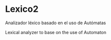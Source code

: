 # Lexico2

Analizador léxico basado en el uso de Autómatas

Lexical analyzer to base on the use of Automaton
